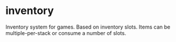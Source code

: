 # inventory
Inventory system for games. Based on inventory slots. Items can be multiple-per-stack or consume a number of slots.
